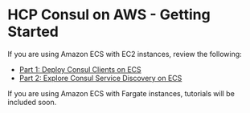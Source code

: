 # HCP Consul on AWS - Getting Started


If you are using Amazon ECS with EC2 instances, review the following:

- [Part 1: Deploy Consul Clients on ECS](ec2-01-clients.md)
- [Part 2: Explore Consul Service Discovery on ECS](ec2-02-services.md)


If you are using Amazon ECS with Fargate instances, tutorials will be
included soon.